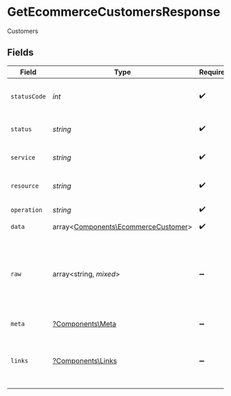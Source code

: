 # GetEcommerceCustomersResponse

Customers


## Fields

| Field                                                                               | Type                                                                                | Required                                                                            | Description                                                                         | Example                                                                             |
| ----------------------------------------------------------------------------------- | ----------------------------------------------------------------------------------- | ----------------------------------------------------------------------------------- | ----------------------------------------------------------------------------------- | ----------------------------------------------------------------------------------- |
| `statusCode`                                                                        | *int*                                                                               | :heavy_check_mark:                                                                  | HTTP Response Status Code                                                           | 200                                                                                 |
| `status`                                                                            | *string*                                                                            | :heavy_check_mark:                                                                  | HTTP Response Status                                                                | OK                                                                                  |
| `service`                                                                           | *string*                                                                            | :heavy_check_mark:                                                                  | Apideck ID of service provider                                                      | shopify                                                                             |
| `resource`                                                                          | *string*                                                                            | :heavy_check_mark:                                                                  | Unified API resource name                                                           | customers                                                                           |
| `operation`                                                                         | *string*                                                                            | :heavy_check_mark:                                                                  | Operation performed                                                                 | all                                                                                 |
| `data`                                                                              | array<[Components\EcommerceCustomer](../../Models/Components/EcommerceCustomer.md)> | :heavy_check_mark:                                                                  | N/A                                                                                 |                                                                                     |
| `raw`                                                                               | array<string, *mixed*>                                                              | :heavy_minus_sign:                                                                  | Raw response from the integration when raw=true query param is provided             |                                                                                     |
| `meta`                                                                              | [?Components\Meta](../../Models/Components/Meta.md)                                 | :heavy_minus_sign:                                                                  | Response metadata                                                                   |                                                                                     |
| `links`                                                                             | [?Components\Links](../../Models/Components/Links.md)                               | :heavy_minus_sign:                                                                  | Links to navigate to previous or next pages through the API                         |                                                                                     |